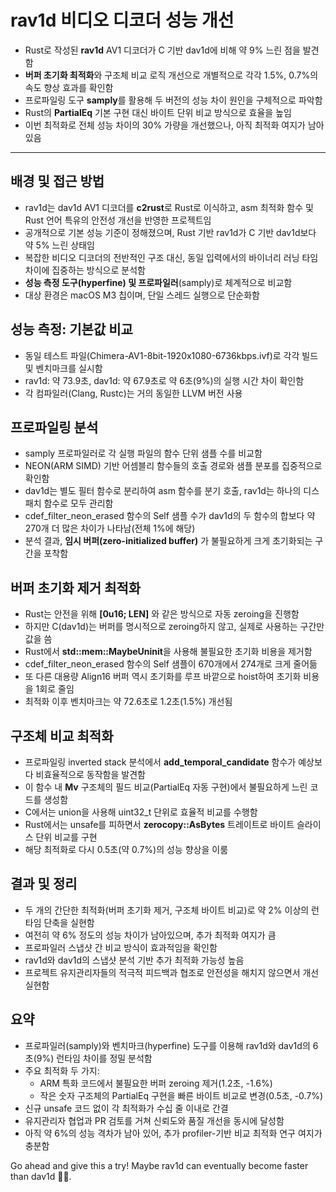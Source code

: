 # rav1d 비디오 디코더 성능 개선


* Rust로 작성된 **rav1d** AV1 디코더가 C 기반 dav1d에 비해 약 9% 느린 점을 발견함
* **버퍼 초기화 최적화**와 구조체 비교 로직 개선으로 개별적으로 각각 1.5%, 0.7%의 속도 향상 효과를 확인함
* 프로파일링 도구 **samply**를 활용해 두 버전의 성능 차이 원인을 구체적으로 파악함
* Rust의 **PartialEq** 기본 구현 대신 바이트 단위 비교 방식으로 효율을 높임
* 이번 최적화로 전체 성능 차이의 30% 가량을 개선했으나, 아직 최적화 여지가 남아있음

---

배경 및 접근 방법
----------

* rav1d는 dav1d AV1 디코더를 **c2rust**로 Rust로 이식하고, asm 최적화 함수 및 Rust 언어 특유의 안전성 개선을 반영한 프로젝트임
* 공개적으로 기본 성능 기준이 정해졌으며, Rust 기반 rav1d가 C 기반 dav1d보다 약 5% 느린 상태임
* 복잡한 비디오 디코더의 전반적인 구조 대신, 동일 입력에서의 바이너리 러닝 타임 차이에 집중하는 방식으로 분석함
* **성능 측정 도구(hyperfine) 및 프로파일러**(samply)로 체계적으로 비교함
* 대상 환경은 macOS M3 칩이며, 단일 스레드 실행으로 단순화함

성능 측정: 기본값 비교
-------------

* 동일 테스트 파일(Chimera-AV1-8bit-1920x1080-6736kbps.ivf)로 각각 빌드 및 벤치마크를 실시함
* rav1d: 약 73.9초, dav1d: 약 67.9초로 약 6초(9%)의 실행 시간 차이 확인함
* 각 컴파일러(Clang, Rustc)는 거의 동일한 LLVM 버전 사용

프로파일링 분석
--------

* samply 프로파일러로 각 실행 파일의 함수 단위 샘플 수를 비교함
* NEON(ARM SIMD) 기반 어셈블리 함수들의 호출 경로와 샘플 분포를 집중적으로 확인함
* dav1d는 별도 필터 함수로 분리하여 asm 함수를 분기 호출, rav1d는 하나의 디스패치 함수로 모두 관리함
* cdef\_filter\_neon\_erased 함수의 Self 샘플 수가 dav1d의 두 함수의 합보다 약 270개 더 많은 차이가 나타남(전체 1%에 해당)
* 분석 결과, **임시 버퍼(zero-initialized buffer)** 가 불필요하게 크게 초기화되는 구간을 포착함

버퍼 초기화 제거 최적화
-------------

* Rust는 안전을 위해 **[0u16; LEN]** 와 같은 방식으로 자동 zeroing을 진행함
* 하지만 C(dav1d)는 버퍼를 명시적으로 zeroing하지 않고, 실제로 사용하는 구간만 값을 씀
* Rust에서 **std::mem::MaybeUninit**을 사용해 불필요한 초기화 비용을 제거함
* cdef\_filter\_neon\_erased 함수의 Self 샘플이 670개에서 274개로 크게 줄어듦
* 또 다른 대용량 Align16 버퍼 역시 초기화를 루프 바깥으로 hoist하여 초기화 비용을 1회로 줄임
* 최적화 이후 벤치마크는 약 72.6초로 1.2초(1.5%) 개선됨

구조체 비교 최적화
----------

* 프로파일링 inverted stack 분석에서 **add\_temporal\_candidate** 함수가 예상보다 비효율적으로 동작함을 발견함
* 이 함수 내 **Mv** 구조체의 필드 비교(PartialEq 자동 구현)에서 불필요하게 느린 코드를 생성함
* C에서는 union을 사용해 uint32\_t 단위로 효율적 비교를 수행함
* Rust에서는 unsafe를 피하면서 **zerocopy::AsBytes** 트레이트로 바이트 슬라이스 단위 비교를 구현
* 해당 최적화로 다시 0.5초(약 0.7%)의 성능 향상을 이룸

결과 및 정리
-------

* 두 개의 간단한 최적화(버퍼 초기화 제거, 구조체 바이트 비교)로 약 2% 이상의 런타임 단축을 실현함
* 여전히 약 6% 정도의 성능 차이가 남아있으며, 추가 최적화 여지가 큼
* 프로파일러 스냅샷 간 비교 방식이 효과적임을 확인함
* rav1d와 dav1d의 스냅샷 분석 기반 추가 최적화 가능성 높음
* 프로젝트 유지관리자들의 적극적 피드백과 협조로 안전성을 해치지 않으면서 개선 실현함

요약
--

* 프로파일러(samply)와 벤치마크(hyperfine) 도구를 이용해 rav1d와 dav1d의 6초(9%) 런타임 차이를 정밀 분석함
* 주요 최적화 두 가지:
  + ARM 특화 코드에서 불필요한 버퍼 zeroing 제거(1.2초, -1.6%)
  + 작은 숫자 구조체의 PartialEq 구현을 빠른 바이트 비교로 변경(0.5초, -0.7%)
* 신규 unsafe 코드 없이 각 최적화가 수십 줄 이내로 간결
* 유지관리자 협업과 PR 검토를 거쳐 신뢰도와 품질 개선을 동시에 달성함
* 아직 약 6%의 성능 격차가 남아 있어, 추가 profiler-기반 비교 최적화 연구 여지가 충분함

Go ahead and give this a try! Maybe rav1d can eventually become faster than dav1d 👀🦀.

